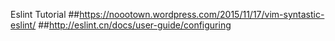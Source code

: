 Eslint Tutorial
##https://noootown.wordpress.com/2015/11/17/vim-syntastic-eslint/
##http://eslint.cn/docs/user-guide/configuring
